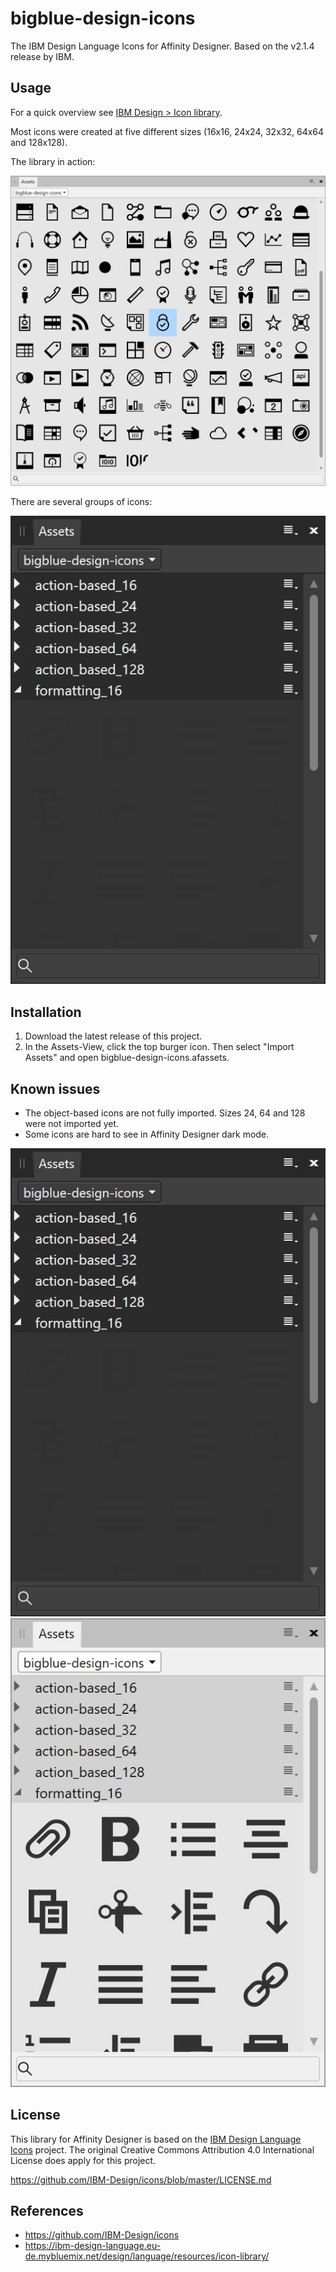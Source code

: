 # bigblue-design-icons

The IBM Design Language Icons for Affinity Designer. Based on the v2.1.4 release by IBM.

## Usage

For a quick overview see [IBM Design > Icon library](https://ibm-design-language.eu-de.mybluemix.net/design/language/resources/icon-library/).

Most icons were created at five different sizes (16x16, 24x24, 32x32, 64x64 and 128x128).

The library in action:

![Some icons of the library](https://raw.githubusercontent.com/itschleemilch/bigblue-design-icons/master/assets/examples.jpg)

There are several groups of icons:

![List of icon groups](https://raw.githubusercontent.com/itschleemilch/bigblue-design-icons/master/assets/ad_assets_dark.jpg)

## Installation

1) Download the latest release of this project.
2) In the Assets-View, click the top burger icon. Then select "Import Assets" and open bigblue-design-icons.afassets.

## Known issues

- The object-based icons are not fully imported. Sizes 24, 64 and 128 were not imported yet.
- Some icons are hard to see in Affinity Designer dark mode.

![Dark mode](https://raw.githubusercontent.com/itschleemilch/bigblue-design-icons/master/assets/ad_assets_dark.jpg) ![Light mode](https://raw.githubusercontent.com/itschleemilch/bigblue-design-icons/master/assets/ad_assets_light.jpg)

## License

This library for Affinity Designer is based on the [IBM Design Language Icons](https://github.com/IBM-Design/icons) project. The original Creative Commons Attribution 4.0 International License does apply for this project. 

https://github.com/IBM-Design/icons/blob/master/LICENSE.md


## References

* https://github.com/IBM-Design/icons
* https://ibm-design-language.eu-de.mybluemix.net/design/language/resources/icon-library/